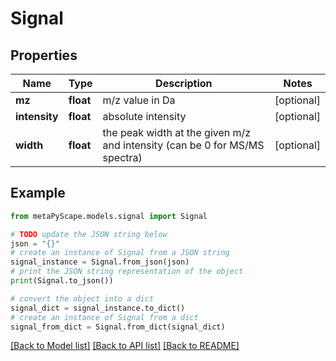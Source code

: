 # Signal


## Properties

Name | Type | Description | Notes
------------ | ------------- | ------------- | -------------
**mz** | **float** | m/z value in Da | [optional] 
**intensity** | **float** | absolute intensity | [optional] 
**width** | **float** | the peak width at the given m/z and intensity (can be 0 for MS/MS spectra) | [optional] 

## Example

```python
from metaPyScape.models.signal import Signal

# TODO update the JSON string below
json = "{}"
# create an instance of Signal from a JSON string
signal_instance = Signal.from_json(json)
# print the JSON string representation of the object
print(Signal.to_json())

# convert the object into a dict
signal_dict = signal_instance.to_dict()
# create an instance of Signal from a dict
signal_from_dict = Signal.from_dict(signal_dict)
```
[[Back to Model list]](../README.md#documentation-for-models) [[Back to API list]](../README.md#documentation-for-api-endpoints) [[Back to README]](../README.md)


